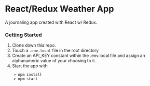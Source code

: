 # React/Redux Weather App
A journaling app created with React w/ Redux.


### Getting Started
1. Clone down this repo.
2. Touch a `.env.local` file in the root directory
3. Create an API_KEY constant within the .env.local file and assign an alphanumeric value of your choosing to it.
4. Start the app with

```
	> npm install
	> npm start
```
